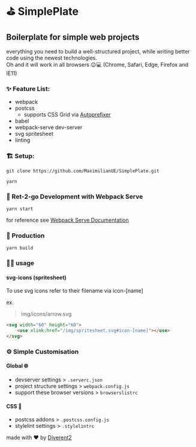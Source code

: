# ⛳ SimplePlate
## Boilerplate for simple web projects

everything you need to build a well-structured project, while writing better code using the newest technologies.  
Oh and it will work in all browsers 😉💻
(Chrome, Safari, Edge, Firefox and IE11)

### ✨ Feature List:

* webpack <br>
* postcss
	* supports CSS Grid via [Autoprefixer](https://github.com/postcss/autoprefixer)
* babel <br>
* webpack-serve dev-server <br>
* svg spritesheet <br>
* linting <br>

### 🏗️ Setup:

`git clone https://github.com/MaximilianUE/SimplePlate.git`

`yarn`

### 🏃 Ret-2-go Development with Webpack Serve

`yarn start`

for reference see [Webpack Serve Documentation](https://github.com/webpack-contrib/webpack-serve)

### 🚚 Production

`yarn build`

### 👩‍💻 usage

#### svg-icons (spritesheet)

To use svg icons refer to their filename via icon-[name]

ex. 

> img/icons/arrow.svg

```html
<svg width="60" height="60">
	<use xlink:href="/img/spritesheet.svg#icon-[name]"></use>
</svg>
```

### ⚙️ Simple Customisation

#### Global 🌐
* devserver settings > `.serverc.json`
* project structure settings > `webpack.config.js`
* support these browser versions > `browserslistrc`

#### CSS 🎨
* postcss addons > `.postcss.config.js`
* stylelint settings > `.stylelintrc`

made with ♥️ by [Diverent2](https://twitter.com/diverent2)